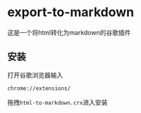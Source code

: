 # export-to-markdown

这是一个将html转化为markdown的谷歌插件

## 安装

打开谷歌浏览器输入
```
chrome://extensions/
```

拖拽`html-to-markdown.crx`进入安装

